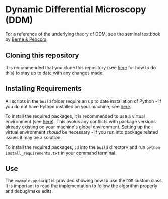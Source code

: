 # Dynamic Differential Microscopy (DDM)

For a reference of the underlying theory of DDM, see the seminal textbook by [Berne & Peocora](https://www.eng.uc.edu/~beaucag/Classes/Properties/Books/Bruce%20J.%20Berne,%20Robert%20Pecora%20-%20Dynamic%20Light%20Scattering_%20With%20Applications%20to%20Chemistry,%20Biology,%20and%20Physics-John%20Wiley%20&%20Sons,%20Inc.%20(2000).pdf)

## Cloning this repository

It is recommended that you clone this repository (see [here](https://docs.github.com/en/repositories/creating-and-managing-repositories/cloning-a-repository) for how to do this) to stay up to date with any changes made.

## Installing Requirements

All scripts in the `build` folder require an up to date installation of Python - if you do not have Python installed on your machine, see [here](https://www.python.org/downloads/).

To install the required packages, it is recommended to use a virtual environment (see [here](https://docs.python.org/3/library/venv.html)). This avoids any conflicts with package versions already existing on your machine's global environment. Setting up the virtual environment *should* be necessary - if you run into package related issues it may be a solution.

To install the required packages, `cd` into the `build` directory and run `python install_requirements.txt` in your command terminal.

## Use

The `example.py` script is provided showing how to use the `DDM` custom class. It is important to read the implementation to follow the algorithm properly and debug/make edits.
